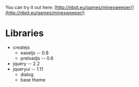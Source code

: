 You can try it out here: [http://nbpt.eu/games/minesweeper/](http://nbpt.eu/games/minesweeper/)


Libraries
=========

- createjs
    - easeljs -- 0.8
    - preloadjs -- 0.6
- jquery -- 2.2
- jqueryui -- 1.11
    - dialog
    - base theme